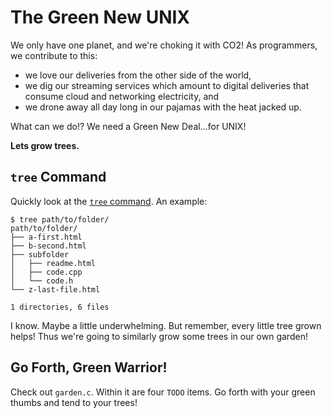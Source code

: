 # The Green New UNIX

We only have one planet, and we're choking it with CO2!
As programmers, we contribute to this:

- we love our deliveries from the other side of the world,
- we dig our streaming services which amount to digital deliveries that consume cloud and networking electricity, and
- we drone away all day long in our pajamas with the heat jacked up.

What can we do!?
We need a Green New Deal...for UNIX!

**Lets grow trees.**

## `tree` Command

Quickly look at the [`tree` command](https://en.wikipedia.org/wiki/Tree_(command)).
An example:

```
$ tree path/to/folder/
path/to/folder/
├── a-first.html
├── b-second.html
├── subfolder
│   ├── readme.html
│   ├── code.cpp
│   └── code.h
└── z-last-file.html

1 directories, 6 files
```

I know.
Maybe a little underwhelming.
But remember, every little tree grown helps!
Thus we're going to similarly grow some trees in our own garden!

## Go Forth, Green Warrior!

Check out `garden.c`.
Within it are four `TODO` items.
Go forth with your green thumbs and tend to your trees!
